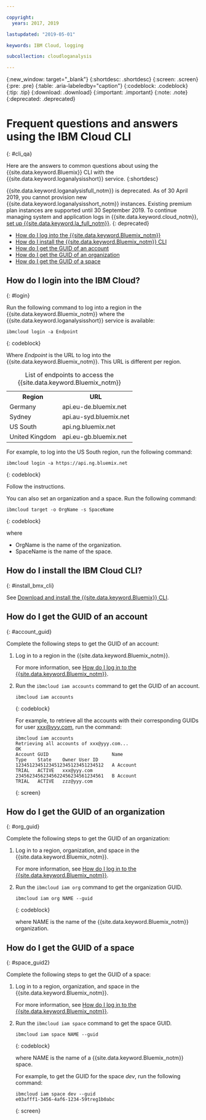 ```yaml
---

copyright:
  years: 2017, 2019

lastupdated: "2019-05-01"

keywords: IBM Cloud, logging

subcollection: cloudloganalysis

---
```


{:new_window: target="_blank"}
{:shortdesc: .shortdesc}
{:screen: .screen}
{:pre: .pre}
{:table: .aria-labeledby="caption"}
{:codeblock: .codeblock}
{:tip: .tip}
{:download: .download}
{:important: .important}
{:note: .note}
{:deprecated: .deprecated}


# Frequent questions and answers using the IBM Cloud CLI
{: #cli_qa}

Here are the answers to common questions about using the {{site.data.keyword.Bluemix}} CLI with the {{site.data.keyword.loganalysisshort}} service. 
{:shortdesc}

{{site.data.keyword.loganalysisfull_notm}} is deprecated. As of 30 April 2019, you cannot provision new {{site.data.keyword.loganalysisshort_notm}} instances. Existing premium plan instances are supported until 30 September 2019. To continue managing system and application logs in {{site.data.keyword.cloud_notm}}, [set up {{site.data.keyword.la_full_notm}}](/docs/services/Log-Analysis-with-LogDNA?topic=LogDNA-getting-started#getting-started).
{: deprecated}

* [How do I log into the {{site.data.keyword.Bluemix_notm}}](/docs/services/CloudLogAnalysis/qa?topic=cloudloganalysis-cli_qa#login)
* [How do I install the {{site.data.keyword.Bluemix_notm}} CLI](/docs/services/CloudLogAnalysis/qa?topic=cloudloganalysis-cli_qa#install_bmx_cli)
* [How do I get the GUID of an account](/docs/services/CloudLogAnalysis/qa?topic=cloudloganalysis-cli_qa#account_guid)
* [How do I get the GUID of an organization](/docs/services/CloudLogAnalysis/qa?topic=cloudloganalysis-cli_qa#org_guid)
* [How do I get the GUID of a space](/docs/services/CloudLogAnalysis/qa?topic=cloudloganalysis-cli_qa#space_guid)

## How do I login into the IBM Cloud?
{: #login}

Run the following command to log into a region in the {{site.data.keyword.Bluemix_notm}} where the {{site.data.keyword.loganalysisshort}} service is available:

```
ibmcloud login -a Endpoint
```
{: codeblock}
	
Where *Endpoint* is the URL to log into the {{site.data.keyword.Bluemix_notm}}. This URL is different per region.
	
<table>
    <caption>List of endpoints to access the {{site.data.keyword.Bluemix_notm}}</caption>
	<tr>
	  <th>Region</th>
	  <th>URL</th>
	</tr>
	<tr>
	  <td>Germany</td>
	  <td>api.eu-de.bluemix.net</td>
	</tr>
	<tr>
	  <td>Sydney</td>
	  <td>api.au-syd.bluemix.net</td>
	</tr>
	<tr>
	  <td>US South</td>
	  <td>api.ng.bluemix.net</td>
	</tr>
	<tr>
	  <td>United Kingdom</td>
	  <td>api.eu-gb.bluemix.net</td>
	</tr>
</table>

For example, to log into the US South region, run the following command:
	
```
ibmcloud login -a https://api.ng.bluemix.net
```
{: codeblock}

Follow the instructions. 

You can also set an organization and a space. Run the following command:

```
ibmcloud target -o OrgName -s SpaceName
```
{: codeblock}

where

* OrgName is the name of the organization.
* SpaceName is the name of the space.

	
	
## How do I install the IBM Cloud CLI?
{: #install_bmx_cli}

See [Download and install the {{site.data.keyword.Bluemix}} CLI](/docs/cli?topic=cloud-cli-ibmcloud-cli#overview).



## How do I get the GUID of an account
{: #account_guid}
	
Complete the following steps to get the GUID of an account:
	
1. Log in to a region in the {{site.data.keyword.Bluemix_notm}}. 

    For more information, see [How do I log in to the {{site.data.keyword.Bluemix_notm}}](/docs/services/CloudLogAnalysis/qa?topic=cloudloganalysis-cli_qa#login).
	
2. Run the `ibmcloud iam accounts` command to get the GUID of an account.

    ```
	ibmcloud iam accounts
	```
	{: codeblock} 
	
	For example, to retrieve all the accounts with their corresponding GUIDs for user xxx@yyy.com, run the command:
	
	```
	ibmcloud iam accounts
	Retrieving all accounts of xxx@yyy.com...
    OK
    Account GUID                       Name                               Type    State    Owner User ID   
    12345123451234512345123451234512   A Account                          TRIAL   ACTIVE   xxx@yyy.com   
    23456234562345622456234561234561   B Account                          TRIAL   ACTIVE   zzz@yyy.com   
	```
	{: screen}

	
## How do I get the GUID of an organization
{: #org_guid}

Complete the following steps to get the GUID of an organization:
	
1. Log in to a region, organization, and space in the {{site.data.keyword.Bluemix_notm}}. 

    For more information, see [How do I log in to the {{site.data.keyword.Bluemix_notm}}](/docs/services/CloudLogAnalysis/qa?topic=cloudloganalysis-cli_qa#login).

2. Run the `ibmcloud iam org` command to get the organization GUID. 

    ```
    ibmcloud iam org NAME --guid
    ```
    {: codeblock}
	
    where NAME is the name of the {{site.data.keyword.Bluemix_notm}} organization.        
		
		
		
## How do I get the GUID of a space
{: #space_guid2}
	
Complete the following steps to get the GUID of a space:
	
1. Log in to a region, organization, and space in the {{site.data.keyword.Bluemix_notm}}. 

    For more information, see [How do I log in to the {{site.data.keyword.Bluemix_notm}}](/docs/services/CloudLogAnalysis/qa?topic=cloudloganalysis-cli_qa#login).
	
2. Run the `ibmcloud iam space` command to get the space GUID. 

    ```
    ibmcloud iam space NAME --guid
    ```
    {: codeblock}
	
    where NAME is the name of a {{site.data.keyword.Bluemix_notm}} space. 
	
    For example, to get the GUID for the space *dev*, run the following command:
	
    ```
    ibmcloud iam space dev --guid
    e03afff1-3456-4af6-1234-59treg1b0abc
    ```
    {: screen}




		
		